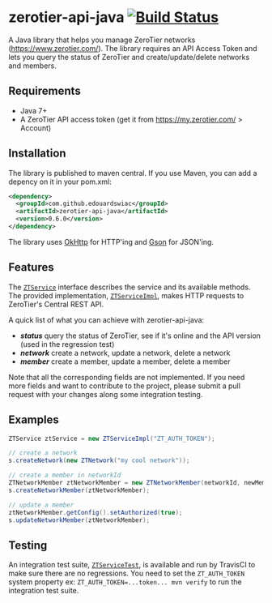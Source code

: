 # zerotier-api-java [![Build Status](https://travis-ci.org/edouardswiac/zerotier-api-java.svg?branch=master)](https://travis-ci.org/edouardswiac/zerotier-api-java)
A Java library that helps you manage ZeroTier networks (https://www.zerotier.com/). The library requires an API Access Token and lets you query the status of ZeroTier and create/update/delete networks and members.


## Requirements
- Java 7+
- A ZeroTier API access token (get it from https://my.zerotier.com/ > Account)


## Installation
The library is published to maven central. If you use Maven, you can add a depency on it in your pom.xml:
```xml
<dependency>
  <groupId>com.github.edouardswiac</groupId>
  <artifactId>zerotier-api-java</artifactId>
  <version>0.6.0</version>
</dependency>
```
The library uses [OkHttp](http://square.github.io/okhttp/) for HTTP'ing and [Gson](https://github.com/google/gson) for JSON'ing.


## Features
The [`ZTService`](src/main/java/com/github/edouardswiac/zerotier/ZTService.java) interface describes the service and its available methods. The provided implementation, [`ZTServiceImpl`](src/main/java/com/github/edouardswiac/zerotier/ZTServiceImpl.java), makes HTTP requests to ZeroTier's Central REST API.

A quick list of what you can achieve with zerotier-api-java:
- ***status*** query the status of ZeroTier, see if it's online and the API version (used in the regression test)
- ***network*** create a network, update a network, delete a network
- ***member*** create a member, update a member, delete a member

Note that all the corresponding fields are not implemented. If you need more fields and want to contribute to the project, please submit a pull request with your changes along some integration testing.

## Examples
```java
ZTService ztService = new ZTServiceImpl("ZT_AUTH_TOKEN");

// create a network 
s.createNetwork(new ZTNetwork("my cool network"));

// create a member in networkId
ZTNetworkMember ztNetworkMember = new ZTNetworkMember(networkId, newMemberAddress);
s.createNetworkMember(ztNetworkMember);

// update a member
ztNetworkMember.getConfig().setAuthorized(true);
s.updateNetworkMember(ztNetworkMember);
```

## Testing
An integration test suite, [`ZTServiceTest`](src/test/java/com/github/edouardswiac/zerotier/ZTServiceTest.java), is available and run by TravisCI to make sure there are no regressions. You need to set the `ZT_AUTH_TOKEN` system property ex: `ZT_AUTH_TOKEN=...token... mvn verify` to run the integration test suite.

